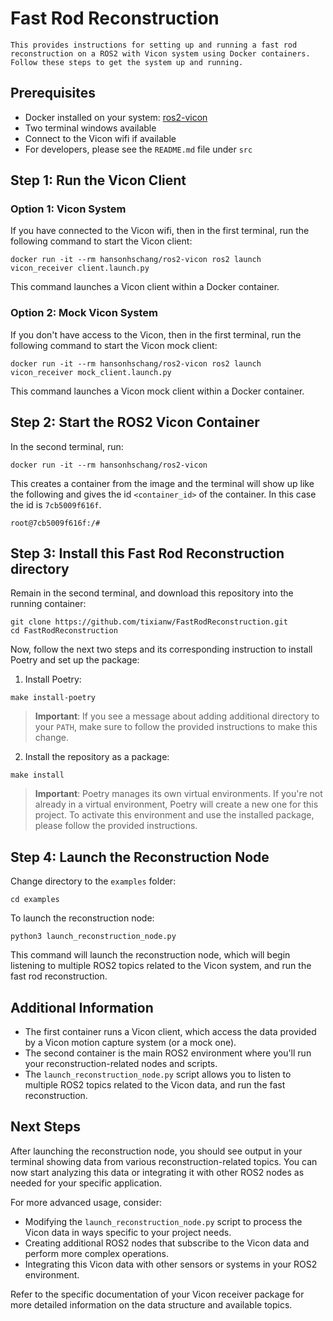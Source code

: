 # Fast Rod Reconstruction

    This provides instructions for setting up and running a fast rod reconstruction on a ROS2 with Vicon system using Docker containers.
    Follow these steps to get the system up and running.

## Prerequisites

- Docker installed on your system: [ros2-vicon](https://github.com/hanson-hschang/ros2-vicon)
- Two terminal windows available
- Connect to the Vicon wifi if available
- For developers, please see the `README.md` file under `src`

## Step 1: Run the Vicon Client

### Option 1: Vicon System
If you have connected to the Vicon wifi, then in the first terminal, run the following command to start the Vicon client:
```
docker run -it --rm hansonhschang/ros2-vicon ros2 launch vicon_receiver client.launch.py
```
This command launches a Vicon client within a Docker container.

### Option 2: Mock Vicon System
If you don't have access to the Vicon, then in the first terminal, run the following command to start the Vicon mock client:
```
docker run -it --rm hansonhschang/ros2-vicon ros2 launch vicon_receiver mock_client.launch.py
```
This command launches a Vicon mock client within a Docker container.

## Step 2: Start the ROS2 Vicon Container
In the second terminal, run:
```
docker run -it --rm hansonhschang/ros2-vicon
```
This creates a container from the image and the terminal will show up like the following and gives the id `<container_id>` of the container.
In this case the id is `7cb5009f616f`.
```
root@7cb5009f616f:/#
```

## Step 3: Install this Fast Rod Reconstruction directory
Remain in the second terminal, and download this repository into the running container:
```
git clone https://github.com/tixianw/FastRodReconstruction.git
cd FastRodReconstruction
```

Now, follow the next two steps and its corresponding instruction to install Poetry and set up the package:

1. Install Poetry:
```
make install-poetry
```
> **Important**: If you see a message about adding additional directory to your `PATH`, make sure to follow the provided instructions to make this change.

2. Install the repository as a package:
```
make install
```
> **Important**: Poetry manages its own virtual environments. If you're not already in a virtual environment, Poetry will create a new one for this project. To activate this environment and use the installed package, please follow the provided instructions.

## Step 4: Launch the Reconstruction Node
Change directory to the `examples` folder:
```
cd examples
```
To launch the reconstruction node:
```
python3 launch_reconstruction_node.py
```
This command will launch the reconstruction node, which will begin listening to multiple ROS2 topics related to the Vicon system, and run the fast rod reconstruction.

## Additional Information
- The first container runs a Vicon client, which access the data provided by a Vicon motion capture system (or a mock one).
- The second container is the main ROS2 environment where you'll run your reconstruction-related nodes and scripts.
- The `launch_reconstruction_node.py` script allows you to listen to multiple ROS2 topics related to the Vicon data, and run the fast reconstruction.

## Next Steps
After launching the reconstruction node, you should see output in your terminal showing data from various reconstruction-related topics. You can now start analyzing this data or integrating it with other ROS2 nodes as needed for your specific application.

For more advanced usage, consider:
- Modifying the `launch_reconstruction_node.py` script to process the Vicon data in ways specific to your project needs.
- Creating additional ROS2 nodes that subscribe to the Vicon data and perform more complex operations.
- Integrating this Vicon data with other sensors or systems in your ROS2 environment.

Refer to the specific documentation of your Vicon receiver package for more detailed information on the data structure and available topics.
